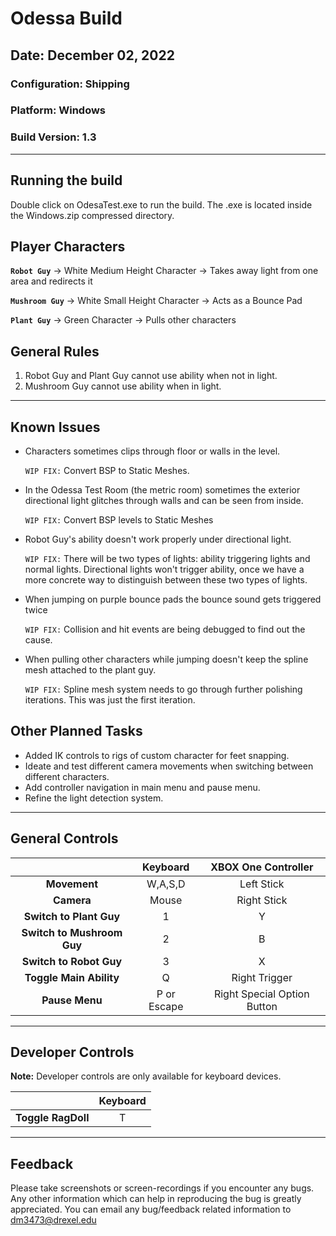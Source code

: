 # Odessa Build

## Date: December 02, 2022

### Configuration: Shipping

### Platform: Windows

### Build Version: 1.3

***

## Running the build

Double click on OdesaTest.exe to run the build. The .exe is located inside the Windows.zip compressed directory.

## Player Characters

**```Robot Guy```** -> White Medium Height Character -> Takes away light from one area and redirects it

**```Mushroom Guy```** -> White Small Height Character -> Acts as a Bounce Pad

**```Plant Guy```** -> Green Character -> Pulls other characters

## General Rules

1) Robot Guy and Plant Guy cannot use ability when not in light.
2) Mushroom Guy cannot use ability when in light.

***

## Known Issues

- Characters sometimes clips through floor or walls in the level.
  
  ```WIP FIX:``` Convert BSP to Static Meshes.

- In the Odessa Test Room (the metric room) sometimes the exterior directional light glitches through walls and can be seen from inside.
  
  ```WIP FIX:``` Convert BSP levels to Static Meshes

- Robot Guy's ability doesn't work properly under directional light.
  
  ```WIP FIX:``` There will be two types of lights: ability triggering lights and normal lights. Directional lights won't trigger ability, once we have a more concrete way to distinguish between these two types of lights.

- When jumping on purple bounce pads the bounce sound gets triggered twice
  
  ```WIP FIX:``` Collision and hit events are being debugged to find out the cause.

- When pulling other characters while jumping doesn't keep the spline mesh attached to the plant guy.
  
  ```WIP FIX:``` Spline mesh system needs to go through further polishing iterations. This was just the first iteration.

## Other Planned Tasks

- Added IK controls to rigs of custom character for feet snapping.
- Ideate and test different camera movements when switching between different characters.
- Add controller navigation in main menu and pause menu.
- Refine the light detection system.

***

## General Controls

 |            | Keyboard | XBOX One Controller |
 |:----------:|:--------:|:-------------------:|
 | **Movement** | W,A,S,D | Left Stick |
 | **Camera** | Mouse | Right Stick |
 | **Switch to Plant Guy** | 1 | Y |
 | **Switch to Mushroom Guy** | 2 | B |
 | **Switch to Robot Guy** | 3 | X |
 | **Toggle Main Ability** | Q | Right Trigger |
 | **Pause Menu** | P or Escape | Right Special Option Button |

 ***

## Developer Controls

**Note:** Developer controls are only available for keyboard devices.

 |            | Keyboard |
 |:----------:|:--------:|
 | **Toggle RagDoll** | T |

 ***

## Feedback

Please take screenshots or screen-recordings if you encounter any bugs. Any other information which can help in reproducing the bug is greatly appreciated.
You can email any bug/feedback related information to dm3473@drexel.edu
